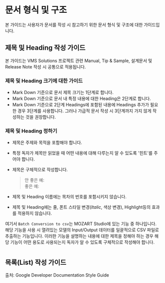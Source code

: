 # 문서 형식 및 구조 # 

본 가이드는 사용자가 문서를 작성 시 참고하기 위한 문서 형식 및 구조에 대한 가이드입니다. 

## 제목 및 Heading 작성 가이드 ## 

본 가이드는 VMS Solutions 프로젝트 관련 Manual, Tip & Sample, 설계문서 및 Release Note 작성 시 공통으로 적용됩니다. 

### 제목 및 Heading 크기에 대한 가이드 ###
- Mark Down 기준으로 문서 제목 크기는 1단계로 합니다. 
- Mark Down 기준으로 문서 내 특정 내용에 대한 Heading은 2단계로 합니다. 
- Mark Down 기준으로 2단계 Headings에 포함된 내용에 Headings 추가가 필요한 경우 3단계를 사용합니다. 그러나 가급적 문서 작성 시 3단계까지 가지 않게 작성하는 것을 권장합니다. 

### 제목 및 Heading 정하기 ### 
- 제목은 주제와 목적을 포함해야 합니다.
- 특정 독자가 제목만 읽었을 때 어떤 내용에 대해 다루는지 알 수 있도록 '힌트'를 주어야 합니다. 
- 제목은 구체적으로 작성합니다. 

    > 안 좋은 예:   
    > 좋은 예: 

- 제목 및 Heading 이름에는 목차의 번호를 포함시키지 않습니다. 
- 제목 및 Heading에는 줄, 폰트 스타일 변경(_Italic_, 색상 변경), Highlight등의 효과를 적용하지 않습니다. 

여기서 `Batch Conversion to csv`는 MOZART Studio에 있는 기능 중 하나입니다. 해당 기능을 사용 시 열려있는 모델의 Input/Output 데이터를 일괄적으로 CSV 파일로 추출하는 기능입니다. 이러한 기능을 설명하는 내용에 대한 제목을 정해야 하는 경우 해당 기능이 어떤 용도로 사용되는지 독자가 알 수 있도록 구체적으로 작성해야 합니다. 

#

## 목록(List) 작성 가이드 ## 


출처: Google Developer Documentation Style Guide
